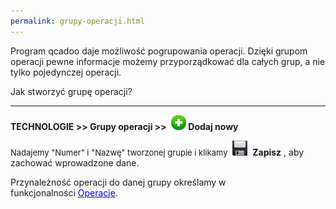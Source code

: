 ```yaml
--- 
permalink: grupy-operacji.html 
---
```

Program qcadoo daje możliwość pogrupowania operacji. Dzięki grupom operacji pewne informacje możemy przyporządkować dla całych grup, a nie tylko pojedynczej operacji.

Jak stworzyć grupę operacji?&nbsp;

* * *

**TECHNOLOGIE \>\> Grupy operacji \>\>&nbsp;**
 **![](/images/dodaj%20nowy.png)&nbsp;Dodaj nowy&nbsp;**

  

<font size="2">Nadajemy "Numer" i "Nazwę" tworzonej grupie i klikamy</font>&nbsp; ![](/images/saveIcon24.png)&nbsp; **Zapisz** , aby zachować wprowadzone dane.

  

Przynależność operacji do danej grupy określamy w funkcjonalności&nbsp;<font color="#0000ff"><a href="/operacje"><font color="#0000ff">Operacje</font></a>.</font>

  

